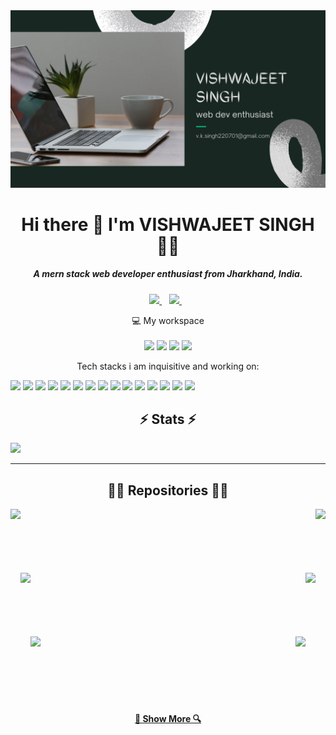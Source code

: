 <img src="https://github.com/vishwajeet-hash/vishwajeet-hash/blob/main/VISHWAJEET%20SINGH.png" />

<!-- <img align="right" src="https://visitor-badge.laobi.icu/badge?page_id=vishwajeet-hash.vishwajeet-hash"> -->
 
<h1 align='center'>
  Hi there 👋 I'm VISHWAJEET SINGH 👨‍💻
</h1>

<h5 align='center'>
  A mern stack web developer enthusiast from Jharkhand, India.
</h5>

<p align='center'>
  
  <a href="https://www.linkedin.com/in/vishwajeet01/">
    <img src="https://img.shields.io/badge/linkedin-%230077B5.svg?&style=for-the-badge&logo=linkedin&logoColor=white" />
  </a>&nbsp;&nbsp;
  <a href="https://www.instagram.com/masterkey_22/">
    <img src="https://img.shields.io/badge/instagram-%23E4405F.svg?&style=for-the-badge&logo=instagram&logoColor=white" />        
  </a>&nbsp;&nbsp;
  
</p>

<p align='center'>
  💻 My workspace<br/><br/>
  <img src="https://img.shields.io/badge/windows-%230078D6.svg?&style=for-the-badge&logo=windows&logoColor=white" />
   <img src="https://img.shields.io/badge/Linux-FCC624?style=for-the-badge&logo=linux&logoColor=black" />
  <img src="https://img.shields.io/badge/AMD-Ryzen_7_3800X-ED1C24?style=for-the-badge&logo=amd&logoColor=white" />
  <img src="https://img.shields.io/badge/NVIDIA-GTX1650-76B900?style=for-the-badge&logo=nvidia&logoColor=white" />
</p>

<p align='center'>
  Tech stacks i am inquisitive and working on:
</p>

<p>
  <img src="https://img.shields.io/badge/HTML5-E34F26?style=for-the-badge&logo=html5&logoColor=white" />
  <img src="https://img.shields.io/badge/CSS3-1572B6?style=for-the-badge&logo=css3&logoColor=white" />
  <img src="https://img.shields.io/badge/JavaScript-323330?style=for-the-badge&logo=javascript&logoColor=F7DF1E" />
  <img src="https://img.shields.io/badge/Java-ED8B00?style=for-the-badge&logo=java&logoColor=white" />
  <img src="https://img.shields.io/badge/C%2B%2B-00599C?style=for-the-badge&logo=c%2B%2B&logoColor=white" />
  <img src="https://img.shields.io/badge/MongoDB-white?style=for-the-badge&logo=mongodb&logoColor=4EA94B" />
  <img src="https://img.shields.io/badge/Node.js-339933?style=for-the-badge&logo=nodedotjs&logoColor=white" />
  <img src="https://img.shields.io/badge/npm-CB3837?style=for-the-badge&logo=npm&logoColor=white" />
  <img src="https://img.shields.io/badge/Express.js-000000?style=for-the-badge&logo=express&logoColor=white" />
  <img src="https://img.shields.io/badge/Sass-CC6699?style=for-the-badge&logo=sass&logoColor=white" />
  <img src="https://img.shields.io/badge/React-20232A?style=for-the-badge&logo=react&logoColor=61DAFB" />
  <img src="https://img.shields.io/badge/Bootstrap-563D7C?style=for-the-badge&logo=bootstrap&logoColor=white" />
  <img src="https://img.shields.io/badge/jQuery-0769AD?style=for-the-badge&logo=jquery&logoColor=white" />
  <img src="https://img.shields.io/badge/Postman-FF6C37?style=for-the-badge&logo=Postman&logoColor=white" />
  <img src="https://img.shields.io/badge/JWT-000000?style=for-the-badge&logo=JSON%20web%20tokens&logoColor=white" />
  

<p>
 
 <h2 align="center">⚡ Stats ⚡</h2>

<p align='left'>
  <a href="#"><img src="https://github-readme-stats.vercel.app/api?username=vishwajeet-hash&show_icons=true&count_private=true&theme=dark" width="350"></a>
</p>

<hr>

<h2 align="center">👨‍💻 Repositories 👨‍💻</h2>

<div width="100%" align="center">
  <a align="left" href="https://github.com/vishwajeet-hash/Classroom-assistant" title="Classroom-assistant"><img align="left" height="115" src="https://github-readme-stats.vercel.app/api/pin/?username=vishwajeet-hash&repo=Classroom-assistant&theme=react&border_color=61dafb&border_radius=10"></a><a align="right" href="https://github.com/vishwajeet-hash/HnCC-Admin" title="HnCC-Admin"><img align="right" height="115" src="https://github-readme-stats.vercel.app/api/pin/?username=vishwajeet-hash&repo=HnCC-Admin&theme=react&border_color=61dafb&border_radius=10"></a>
</div>
<br/><br/><br/><br/><br/><br/>
<div width="100%" align="center">
  <a align="left" href="https://github.com/vishwajeet-hash/Netflix-clone" title="Netflix-clone"><img align="left" height="115" src="https://github-readme-stats.vercel.app/api/pin/?username=vishwajeet-hash&repo=Netflix-clone&theme=react&border_color=61dafb&border_radius=10"></a>
  <a align="right" href="https://github.com/vishwajeet-hash/cartsystem" title="cartsystem"><img align="right" height="115" src="https://github-readme-stats.vercel.app/api/pin/?username=vishwajeet-hash&repo=cartsystem&theme=react&border_color=61dafb&border_radius=10"></a>
</div>
<br/><br/><br/><br/><br/><br/>
<div width="100%" align="center">
  <a align="left" href="https://github.com/vishwajeet-hash/passgen-java" title="passgen-java"><img align="left" height="115" src="https://github-readme-stats.vercel.app/api/pin/?username=vishwajeet-hash&repo=passgen-java&theme=react&border_color=61dafb&border_radius=10"></a>
  <a align="right" href="https://github.com/vishwajeet-hash/Calculator" title="Calculator"><img align="right" height="115" src="https://github-readme-stats.vercel.app/api/pin/?username=vishwajeet-hash&repo=Calculator&theme=react&border_color=61dafb&border_radius=10"></a>
</div>
<!-- <br/><br/><br/><br/><br/><br/>
<div width="100%" align="center">
  <a align="left" href="" title=""><img align="left" height="115" src="https://github-readme-stats.vercel.app/api/pin/?username=vishwajeet-hash&repo=reponame&theme=react&border_color=61dafb&border_radius=10"></a>
  <a align="right" href="" title=""><img align="right" height="115" src="https://github-readme-stats.vercel.app/api/pin/?username=vishwajeet-hash&repo=reponame&theme=react&border_color=61dafb&border_radius=10"></a>
</div> -->
<br><br><br><br><br><br>
<h4 align="center">
  <a href="https://github.com/vishwajeet-hash?tab=repositories" title="Show Repositories">🔎 Show More 🔍</a>
</h4>
<!---
vishwajeet-hash/vishwajeet-hash is a ✨ special ✨ repository because its `README.md` (this file) appears on your GitHub profile.
You can click the Preview link to take a look at your changes.
--->
